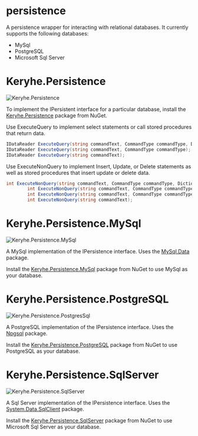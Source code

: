 # persistence

A persistence wrapper for interacting with relational databases. It currently supports the following databases:

- MySql
- PostgreSQL
- Microsoft Sql Server

# Keryhe.Persistence

![Keryhe.Persistence](https://img.shields.io/nuget/v/Keryhe.Persistence.svg)

To implement the IPersistent interface for a particular database, install the [Keryhe.Persistence](https://www.nuget.org/packages/keryhe.persistence) package from NuGet.

Use ExecuteQuery to implement select statements or call stored procedures that return data.

```c#
IDataReader ExecuteQuery(string commandText, CommandType commandType, Dictionary<string, object> parameters);
IDataReader ExecuteQuery(string commandText, CommandType commandType);
IDataReader ExecuteQuery(string commandText);
```

Use ExecuteNonQuery to implement Insert, Update, or Delete statements as well as stored procedures that insert update or delete data.

```c#
int ExecuteNonQuery(string commandText, CommandType commandType, Dictionary<string, object> parameters, ref Dictionary<string, object> outputParameters);
        int ExecuteNonQuery(string commandText, CommandType commandType, Dictionary<string, object> parameters);
        int ExecuteNonQuery(string commandText, CommandType commandType);
        int ExecuteNonQuery(string commandText);
```

# Keryhe.Persistence.MySql

![Keryhe.Persistence.MySql](https://img.shields.io/nuget/v/Keryhe.Persistence.MySql.svg)

A MySql implementation of the IPersistence interface. Uses the [MySql.Data](https://www.nuget.org/packages/mysql.data) package.

Install the [Keryhe.Persistence.MySql](https://www.nuget.org/packages/keryhe.persistence.mysql) package from NuGet to use MySql as your database.

# Keryhe.Persistence.PostgreSQL

![Keryhe.Persistence.PostgresSql](https://img.shields.io/nuget/v/Keryhe.Persistence.PostgreSQL.svg)

A PostgreSQL implementation of the IPersistence interface. Uses the [Npgsql](https://www.nuget.org/packages/npgsql) package.

Install the [Keryhe.Persistence.PostgreSQL](https://www.nuget.org/packages/keryhe.persistence.postgresql) package from NuGet to use PostgreSQL as your database.

# Keryhe.Persistence.SqlServer

![Keryhe.Persistence.SqlServer](https://img.shields.io/nuget/v/Keryhe.Persistence.SqlServer.svg)

A Sql Server implementation of the IPersistence interface. Uses the [System.Data.SqlClient](https://www.nuget.org/packages/system.data.sqlclient) package.

Install the [Keryhe.Persistence.SqlServer](https://www.nuget.org/packages/keryhe.persistence.sqlserver) package from NuGet to use Microsoft Sql Server as your database.